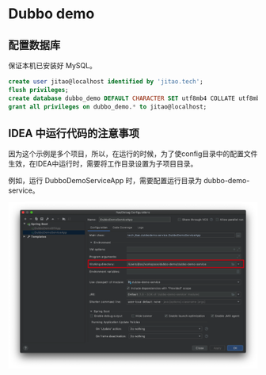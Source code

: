 # Dubbo demo

## 配置数据库

保证本机已安装好 MySQL。

```sql
create user jitao@localhost identified by 'jitao.tech';
flush privileges;
create database dubbo_demo DEFAULT CHARACTER SET utf8mb4 COLLATE utf8mb4_unicode_ci;
grant all privileges on dubbo_demo.* to jitao@localhost;
```

## IDEA 中运行代码的注意事项

因为这个示例是多个项目，所以，在运行的时候，为了使config目录中的配置文件生效，在IDEA中运行时，需要将工作目录设置为子项目目录。

例如，运行 DubboDemoServiceApp 时，需要配置运行目录为 dubbo-demo-service。

![IDEA 配置截图](./docs/image/run.png)